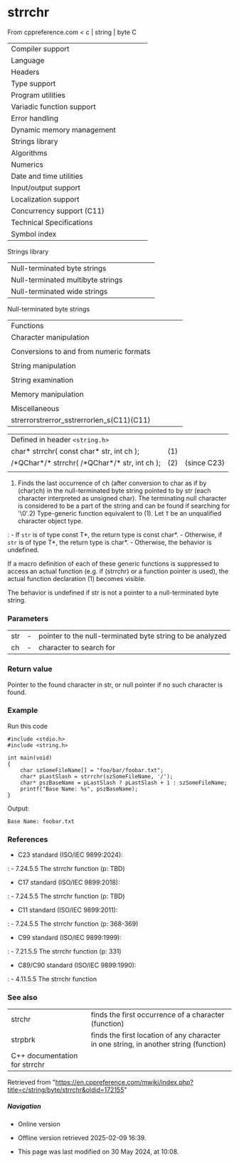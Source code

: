 # strrchr

From cppreference.com
< c‎ | string‎ | byte
 C

|  |  |  |  |  |
| --- | --- | --- | --- | --- |
| Compiler support | | | | |
| Language | | | | |
| Headers | | | | |
| Type support | | | | |
| Program utilities | | | | |
| Variadic function support | | | | |
| Error handling | | | | |
| Dynamic memory management | | | | |
| Strings library | | | | |
| Algorithms | | | | |
| Numerics | | | | |
| Date and time utilities | | | | |
| Input/output support | | | | |
| Localization support | | | | |
| Concurrency support (C11) | | | | |
| Technical Specifications | | | | |
| Symbol index | | | | |

 Strings library

|  |  |  |  |  |
| --- | --- | --- | --- | --- |
| Null-terminated byte strings | | | | |
| Null-terminated multibyte strings | | | | |
| Null-terminated wide strings | | | | |

 Null-terminated byte strings

|  |  |  |  |  |
| --- | --- | --- | --- | --- |
| Functions | | | | |
| Character manipulation | | | | |
| |  |  |  |  |  | | --- | --- | --- | --- | --- | | isalnum | | | | | | isalpha | | | | | | islower | | | | | | isupper | | | | | | isdigit | | | | | | isxdigit | | | | | | isblank(C99) | | | | | | |  |  |  |  |  | | --- | --- | --- | --- | --- | | iscntrl | | | | | | isgraph | | | | | | isspace | | | | | | isprint | | | | | | ispunct | | | | | | tolower | | | | | | toupper | | | | | |
| Conversions to and from numeric formats | | | | |
| |  |  |  |  |  | | --- | --- | --- | --- | --- | | atoiatolatoll(C99) | | | | | | atof | | | | | | strtolstrtoll(C99) | | | | | | strtoulstrtoull(C99) | | | | | | |  |  |  |  |  | | --- | --- | --- | --- | --- | | strtoimaxstrtoumax(C99)(C99) | | | | | | strtofstrtodstrtold(C99)(C99) | | | | | | strfromfstrfromdstrfroml(C23)(C23)(C23) | | | | | |
| String manipulation | | | | |
| |  |  |  |  |  | | --- | --- | --- | --- | --- | | strcpystrcpy_s(C11) | | | | | | strncpystrncpy_s(C11) | | | | | | strcatstrcat_s(C11) | | | | | | |  |  |  |  |  | | --- | --- | --- | --- | --- | | strncatstrncat_s(C11) | | | | | | strxfrm | | | | | | strdup(C23) | | | | | | strndup(C23) | | | | | |  | | | | | |
| String examination | | | | |
| |  |  |  |  |  | | --- | --- | --- | --- | --- | | strlenstrnlen_s(C11) | | | | | | strcmp | | | | | | strncmp | | | | | | strcoll | | | | | | strchr | | | | | | ****strrchr**** | | | | | | |  |  |  |  |  | | --- | --- | --- | --- | --- | | strspn | | | | | | strcspn | | | | | | strpbrk | | | | | | strstr | | | | | | strtokstrtok_s(C11) | | | | | |  | | | | | |
| Memory manipulation | | | | |
| |  |  |  |  |  | | --- | --- | --- | --- | --- | | memchr | | | | | | memcmp | | | | | | memsetmemset_explicitmemset_s(C23)(C11) | | | | | | |  |  |  |  |  | | --- | --- | --- | --- | --- | | memcpymemcpy_s(C11) | | | | | | memmovememmove_s(C11) | | | | | | memccpy(C23) | | | | | |
| Miscellaneous | | | | |
| strerrorstrerror_sstrerrorlen_s(C11)(C11) | | | | |

|  |  |  |
| --- | --- | --- |
| Defined in header `<string.h>` |  |  |
| char\* strrchr( const char\* str, int ch ); | (1) |  |
| /\*QChar\*/\* strrchr( /\*QChar\*/\* str, int ch ); | (2) | (since C23) |
|  |  |  |

1) Finds the last occurrence of ch (after conversion to char as if by (char)ch) in the null-terminated byte string pointed to by str (each character interpreted as unsigned char). The terminating null character is considered to be a part of the string and can be found if searching for '\0'.2) Type-generic function equivalent to (1). Let `T` be an unqualified character object type.

:   - If `str` is of type const T\*, the return type is const char\*.
    - Otherwise, if `str` is of type T\*, the return type is char\*.
    - Otherwise, the behavior is undefined.

If a macro definition of each of these generic functions is suppressed to access an actual function (e.g. if (strrchr) or a function pointer is used), the actual function declaration (1) becomes visible.

The behavior is undefined if str is not a pointer to a null-terminated byte string.

### Parameters

|  |  |  |
| --- | --- | --- |
| str | - | pointer to the null-terminated byte string to be analyzed |
| ch | - | character to search for |

### Return value

Pointer to the found character in str, or null pointer if no such character is found.

### Example

Run this code

```
#include <stdio.h>
#include <string.h>
 
int main(void)
{
    char szSomeFileName[] = "foo/bar/foobar.txt";
    char* pLastSlash = strrchr(szSomeFileName, '/');
    char* pszBaseName = pLastSlash ? pLastSlash + 1 : szSomeFileName;
    printf("Base Name: %s", pszBaseName);
}

```

Output:

```
Base Name: foobar.txt

```

### References

- C23 standard (ISO/IEC 9899:2024):

:   - 7.24.5.5 The strrchr function (p: TBD)

- C17 standard (ISO/IEC 9899:2018):

:   - 7.24.5.5 The strrchr function (p: TBD)

- C11 standard (ISO/IEC 9899:2011):

:   - 7.24.5.5 The strrchr function (p: 368-369)

- C99 standard (ISO/IEC 9899:1999):

:   - 7.21.5.5 The strrchr function (p: 331)

- C89/C90 standard (ISO/IEC 9899:1990):

:   - 4.11.5.5 The strrchr function

### See also

|  |  |
| --- | --- |
| strchr | finds the first occurrence of a character   (function) |
| strpbrk | finds the first location of any character in one string, in another string   (function) |
| C++ documentation for strrchr | |

Retrieved from "<https://en.cppreference.com/mwiki/index.php?title=c/string/byte/strrchr&oldid=172155>"

##### Navigation

- Online version
- Offline version retrieved 2025-02-09 16:39.

- This page was last modified on 30 May 2024, at 10:08.